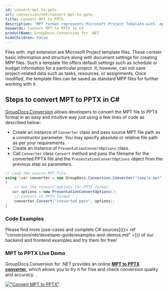 ```yaml
---
id: convert-mpt-to-pptx
url: conversion/net/convert-mpt-to-pptx
title: Convert MPT to PPTX
description: "MPT format represents Microsoft Project Template with .mpt extension. Learn how to convert MPT to PPTX file programmatically in C# language using GroupDocs.Conversion for .NET library."
keywords: Convert MPT to PPTX in C#
productName: GroupDocs.Conversion for .NET
hideChildren: False
---
```


Files with .mpt extension are Microsoft Project template files. These contain basic information and structure along with document settings for creating MPP files. Such a template file offers default settings such as schedule or budget information for a particular project. It, however, can not save project-related data such as tasks, resources, or assignments. Once modified, the template files can be saved as standard MPP files for further working with it.

## Steps to convert MPT to PPTX in C#

[GroupDocs.Conversion](https://products.groupdocs.com/conversion/net) allows developers to convert the MPT file to PPTX format in an easy and intuitive way just using a few lines of code as described below:

* Create an instance of `Converter` class and pass source MPT file path as a constructor parameter. You may specify absolute or relative file path as per your requirements. 
* Create an instance of `PresentationConvertOptions` class.
* Call `Converter` class `Convert` method and pass the filename for the converted PPTX file and the `PresentationConvertOptions` object from the previous step as parameters.

```csharp
// Load the source MPT file
using (var converter = new GroupDocs.Conversion.Converter("sample.mpt"))
{
    // Set the convert options for PPTX format
   var options = new PresentationConvertOptions();
    // Convert to PPTX format
    converter.Convert("converted.pptx", options);
}
```

### Code Examples

Please find more [use-cases and complete C# sources]({{< ref "conversion/net/developer-guide/examples-and-demos.md" >}}) of our backend and frontend examples and try them for free!

### MPT to PPTX Live Demo

GroupDocs.Conversion for .NET provides an online [**MPT to PPTX converter**](https://products.groupdocs.app/conversion/mpt-to-pptx), which allows you to try it for free and check conversion quality and accuracy.

[!["Convert MPT to PPTX"](conversion/net/images/convert-to-pptx/convert-mpt-to-pptx.png)](https://products.groupdocs.app/conversion/mpt-to-pptx)